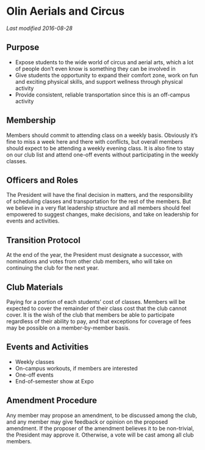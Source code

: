 # Olin Aerials and Circus
*Last modified 2016-08-28*

## Purpose
- Expose students to the wide world of circus and aerial arts, which a lot of people don’t even know is something they can be involved in
- Give students the opportunity to expand their comfort zone, work on fun and exciting physical skills, and support wellness through physical activity
- Provide consistent, reliable transportation since this is an off-campus activity

## Membership
Members should commit to attending class on a weekly basis. Obviously it’s fine to miss a week here and there with conflicts, but overall members should expect to be attending a weekly evening class.  It is also fine to stay on our club list and attend one-off events without participating in the weekly classes.

## Officers and Roles
The President will have the final decision in matters, and the responsibility of scheduling classes and transportation for the rest of the members.  But we believe in a very flat leadership structure and all members should feel empowered to suggest changes, make decisions, and take on leadership for events and activities.

## Transition Protocol
At the end of the year, the President must designate a successor, with nominations and votes from other club members, who will take on continuing the club for the next year.

## Club Materials
Paying for a portion of each students’ cost of classes.  Members will be expected to cover the remainder of their class cost that the club cannot cover.  It is the wish of the club that members be able to participate regardless of their ability to pay, and that exceptions for coverage of fees may be possible on a member-by-member basis.

## Events and Activities
- Weekly classes
- On-campus workouts, if members are interested
- One-off events
- End-of-semester show at Expo

## Amendment Procedure
Any member may propose an amendment, to be discussed among the club, and any member may give feedback or opinion on the proposed amendment.  If the proposer of the amendment believes it to be non-trivial, the President may approve it.  Otherwise, a vote will be cast among all club members.
